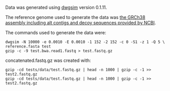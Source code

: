 Data was generated using [dwgsim](
https://github.com/nh13/dwgsim) version 0.1.11.

The reference genome used to generate the data was [the GRCh38 assembly 
including alt contigs and decoy sequences provided by NCBI](
ftp://ftp.ncbi.nlm.nih.gov/genomes/all/GCA/000/001/405/GCA_000001405.15_GRCh38/seqs_for_alignment_pipelines.ucsc_ids/GCA_000001405.15_GRCh38_full_plus_hs38d1_analysis_set.fna.gz).

The commands used to generate the data were:

```
dwgsim -N 10000 -e 0.0010 -E 0.0010 -1 152 -2 152 -c 0 -S1 -z 1 -Q 5 \
reference.fasta test
gzip -c -9 test.bwa.read1.fastq > test.fastq.gz
```

concatenated.fastq.gz was created with:
```
gzip -cd tests/data/test.fastq.gz | head -n 1000 | gzip -c -1 >> test2.fastq.gz
gzip -cd tests/data/test.fastq.gz | head -n 1000 | gzip -c -1 >> test2.fastq.gz
```
